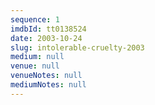 ```yaml
---
sequence: 1
imdbId: tt0138524
date: 2003-10-24
slug: intolerable-cruelty-2003
medium: null
venue: null
venueNotes: null
mediumNotes: null
---
```


